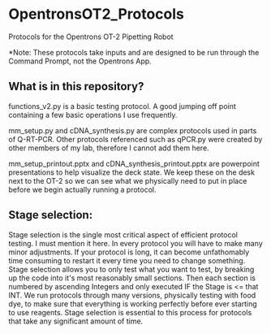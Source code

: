 # OpentronsOT2_Protocols
Protocols for the Opentrons OT-2 Pipetting Robot

*Note: These protocols take inputs and are designed to be run through the Command Prompt, not the Opentrons App. 

## What is in this repository?

functions_v2.py is a basic testing protocol. A good jumping off point containing a few basic operations I use frequently. 

mm_setup.py and cDNA_synthesis.py are complex protocols used in parts of Q-RT-PCR. Other protocols referenced such as qPCR.py were created by other members of my lab, therefore I cannot add them here. 

mm_setup_printout.pptx and cDNA_synthesis_printout.pptx are powerpoint presentations to help visualize the deck state. We keep these on the desk next to the OT-2 so we can see what we physically need to put in place before we begin actually running a protocol. 

## Stage selection:

Stage selection is the single most critical aspect of efficient protocol testing. I must mention it here. 
In every protocol you will have to make many minor adjustments. If your protocol is long, it can become unfathomably time consuming to restart it every time you need to change something. Stage selection allows you to only test what you want to test, by breaking up the code into it's most reasonably small sections. Then each section is numbered by ascending Integers and only executed IF the Stage is <= that INT. We run protocols through many versions, physically testing with food dye, to make sure that everything is working perfectly before ever starting to use reagents. Stage selection is essential to this process for protocols that take any significant amount of time. 

